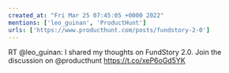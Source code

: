 ```yaml
---
created_at: "Fri Mar 25 07:45:05 +0000 2022"
mentions: ['leo_guinan', 'ProductHunt']
urls: ['https://www.producthunt.com/posts/fundstory-2-0']
---
```


RT @leo_guinan: I shared my thoughts on FundStory 2.0. Join the discussion on @producthunt https://t.co/xeP6oGd5YK
